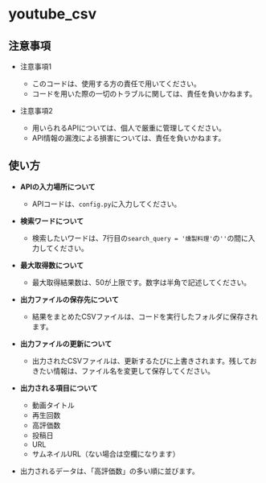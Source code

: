 # youtube_csv

## 注意事項
- 注意事項1
  - このコードは、使用する方の責任で用いてください。
  - コードを用いた際の一切のトラブルに関しては、責任を負いかねます。
  
- 注意事項2
  - 用いられるAPIについては、個人で厳重に管理してください。
  - API情報の漏洩による損害については、責任を負いかねます。

## 使い方

- **APIの入力場所について**
  - APIコードは、`config.py`に入力してください。

- **検索ワードについて**
  - 検索したいワードは、7行目の`search_query = '燻製料理'`の`''`の間に入力してください。

- **最大取得数について**
  - 最大取得結果数は、50が上限です。数字は半角で記述してください。

- **出力ファイルの保存先について**
  - 結果をまとめたCSVファイルは、コードを実行したフォルダに保存されます。

- **出力ファイルの更新について**
  - 出力されたCSVファイルは、更新するたびに上書きされます。残しておきたい情報は、ファイル名を変更して保存してください。

- **出力される項目について**
  - 動画タイトル
  - 再生回数
  - 高評価数
  - 投稿日
  - URL
  - サムネイルURL（ない場合は空欄になります）

- 出力されるデータは、「高評価数」の多い順に並びます。

